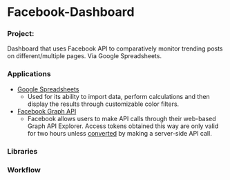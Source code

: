 # Facebook-Dashboard

<h3>Project:</h3>

Dashboard that uses Facebook API to comparatively monitor trending posts on different/multiple pages. Via Google Spreadsheets.

<h3>Applications</h3>

* [Google Spreadsheets]()
  * Used for its ability to import data, perform calculations and then display the results through customizable color filters.
* [Facebook Graph API]()
  * Facebook allows users to make API calls through their web-based Graph API Explorer. Access tokens obtained this way are only valid for two hours unless [converted](https://developers.facebook.com/docs/facebook-login/access-tokens/expiration-and-extension) by making a server-side API call.

<h3>Libraries</h3>

<h3>Workflow</h3>




